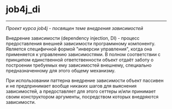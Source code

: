 # job4j_di
***
*Проект курса job4j - посвящен теме внедрения зависимостей*

Внедрение зависимости (dependency injection, DI) - процесс предоставления внешней зависимости программному компоненту.
Является специфичной формой "инверсии управления", когда она применяется к управлению зависимостями.
В полном соответствии с принципом единственной ответственности объект отдаёт заботу о построении требуемых ему зависимостей внешнему,
специально предназначенному для этого общему механизму.

При использовании паттерна внедрение зависимости объект пассивен и не предпринимает вообще никаких шагов для выяснения зависимостей,
а предоставляет для этого сеттеры и/или принимает своим конструктором аргументы, посредством которых внедряются зависимости.
